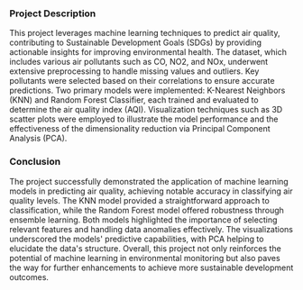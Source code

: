 ### Project Description

This project leverages machine learning techniques to predict air quality, contributing to Sustainable Development Goals (SDGs) by providing actionable insights for improving environmental health. The dataset, which includes various air pollutants such as CO, NO2, and NOx, underwent extensive preprocessing to handle missing values and outliers. Key pollutants were selected based on their correlations to ensure accurate predictions. Two primary models were implemented: K-Nearest Neighbors (KNN) and Random Forest Classifier, each trained and evaluated to determine the air quality index (AQI). Visualization techniques such as 3D scatter plots were employed to illustrate the model performance and the effectiveness of the dimensionality reduction via Principal Component Analysis (PCA).

### Conclusion

The project successfully demonstrated the application of machine learning models in predicting air quality, achieving notable accuracy in classifying air quality levels. The KNN model provided a straightforward approach to classification, while the Random Forest model offered robustness through ensemble learning. Both models highlighted the importance of selecting relevant features and handling data anomalies effectively. The visualizations underscored the models' predictive capabilities, with PCA helping to elucidate the data's structure. Overall, this project not only reinforces the potential of machine learning in environmental monitoring but also paves the way for further enhancements to achieve more sustainable development outcomes.
